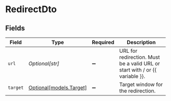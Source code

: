 # RedirectDto


## Fields

| Field                                                                       | Type                                                                        | Required                                                                    | Description                                                                 |
| --------------------------------------------------------------------------- | --------------------------------------------------------------------------- | --------------------------------------------------------------------------- | --------------------------------------------------------------------------- |
| `url`                                                                       | *Optional[str]*                                                             | :heavy_minus_sign:                                                          | URL for redirection. Must be a valid URL or start with / or {{ variable }}. |
| `target`                                                                    | [Optional[models.Target]](../models/target.md)                              | :heavy_minus_sign:                                                          | Target window for the redirection.                                          |